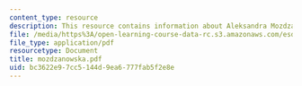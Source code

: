 ```yaml
---
content_type: resource
description: This resource contains information about Aleksandra Mozdzanowska.
file: /media/https%3A/open-learning-course-data-rc.s3.amazonaws.com/esd-342-advanced-system-architecture-spring-2006/bc3622e97cc5144d9ea6777fab5f2e8e_mozdzanowska.pdf
file_type: application/pdf
resourcetype: Document
title: mozdzanowska.pdf
uid: bc3622e9-7cc5-144d-9ea6-777fab5f2e8e
---
```

